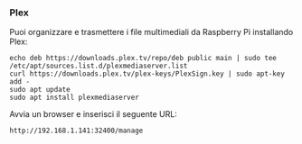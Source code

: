 ### Plex

Puoi organizzare e trasmettere i file multimediali da Raspberry Pi installando Plex:
```
echo deb https://downloads.plex.tv/repo/deb public main | sudo tee /etc/apt/sources.list.d/plexmediaserver.list
curl https://downloads.plex.tv/plex-keys/PlexSign.key | sudo apt-key add -
sudo apt update
sudo apt install plexmediaserver
```

Avvia un browser e inserisci il seguente URL:
```
http://192.168.1.141:32400/manage
```
